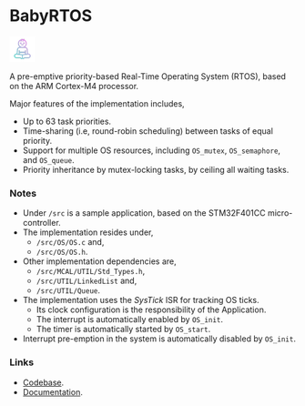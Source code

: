 # BabyRTOS
![Icon](doxygen/icon.png)

A pre-emptive priority-based Real-Time Operating System (RTOS), based on the ARM Cortex-M4 processor.

Major features of the implementation includes,
* Up to 63 task priorities.
* Time-sharing (i.e, round-robin scheduling) between tasks of equal priority.
* Support for multiple OS resources, including `OS_mutex`, `OS_semaphore`, and `OS_queue`.
* Priority inheritance by mutex-locking tasks, by ceiling all waiting tasks.

### Notes

* Under `/src` is a sample application, based on the STM32F401CC micro-controller. 
* The implementation resides under,
  * `/src/OS/OS.c` and,
  * `/src/OS/OS.h`.
* Other implementation dependencies are,
  * `/src/MCAL/UTIL/Std_Types.h`, 
  * `/src/UTIL/LinkedList` and,
  * `/src/UTIL/Queue`.
* The implementation uses the *SysTick* ISR for tracking OS ticks. 
  * Its clock configuration is the responsibility of the Application.
  * The interrupt is automatically enabled by `OS_init`. 
  * The timer is automatically started by `OS_start`.
* Interrupt pre-emption in the system is automatically disabled by `OS_init`.

### Links

* [Codebase](https://github.com/hazemanwer2000/BabyRTOS/edit/main/README.md).
* [Documentation](https://hazemanwer2000.github.io/BabyRTOS).
